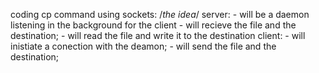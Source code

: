 coding cp command using sockets:
/*the idea*/
    server:
        - will be a daemon listening in the background for the client
        - will recieve the file and the destination;
        - will read the file and write it to the destination
    client:
        - will inistiate a conection with the deamon;
        - will  send the file and the destination;